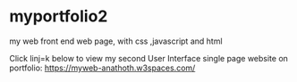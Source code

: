 # myportfolio2
my web front end web page, with css ,javascript and html

Click linj=k below to view my second User Interface single page website on portfolio:
https://myweb-anathoth.w3spaces.com/
